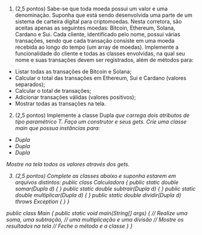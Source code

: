 1. (2,5 pontos)
Sabe-se que toda moeda possui um valor e uma denominação. Suponha que está sendo desenvolvida uma parte de um sistema de carteira digital para criptomoedas.
Nesta corretora, são aceitas apenas as seguintes moedas: Bitcoin, Ethereum, Solana, Cardano e Sui.
Cada cliente, identificado pelo nome, possui várias transações, sendo que cada transação consiste em uma moeda recebida ao longo do tempo (um array de moedas).
Implemente a funcionalidade do cliente e todas as classes envolvidas, na qual seu nome e suas transações devem ser registrados, além de métodos para:
- Listar todas as transações de Bitcoin e Solana;
- Calcular o total das transações em Ethereum, Sui e Cardano (valores separados);
- Calcular o total de transações;
- Adicionar transações válidas (valores positivos);
- Mostrar todas as transações na tela.

2. (2,5 pontos)
Implemente a classe Dupla<I> que carrega dois atributos de tipo paramétrico T.
Faça um construtor e seus gets.
Crie uma classe main que possua instâncias para:
- Dupla<Integer>
- Dupla<Double>
- Dupla<String>

Mostre na tela todos os valores através dos gets.

3. (2,5 pontos)
Complete as classes abaixo e suponha estarem em arquivos distintos:
public class Calculadora {
    public static double somar(Dupla<Double> d) {
    }
    public static double subtrair(Dupla<Double> d) {
    }
    public static double multiplicar(Dupla<Double> d) {
    }
    public static double dividir(Dupla<Double> d) throws Exception {
    }
}

public class Main {
    public static void main(String[] args) {
        // Realize uma soma, uma subtração,
        // uma multiplicação e uma divisão
        // Mostre os resultados na tela
        // Feche o método e a classe
    }
}

